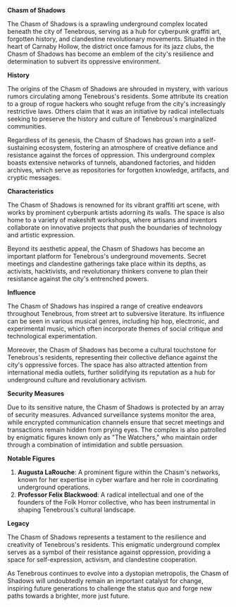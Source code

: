 **Chasm of Shadows**

The Chasm of Shadows is a sprawling underground complex located beneath the city of Tenebrous, serving as a hub for cyberpunk graffiti art, forgotten history, and clandestine revolutionary movements. Situated in the heart of Carnaby Hollow, the district once famous for its jazz clubs, the Chasm of Shadows has become an emblem of the city's resilience and determination to subvert its oppressive environment.

**History**

The origins of the Chasm of Shadows are shrouded in mystery, with various rumors circulating among Tenebrous's residents. Some attribute its creation to a group of rogue hackers who sought refuge from the city's increasingly restrictive laws. Others claim that it was an initiative by radical intellectuals seeking to preserve the history and culture of Tenebrous's marginalized communities.

Regardless of its genesis, the Chasm of Shadows has grown into a self-sustaining ecosystem, fostering an atmosphere of creative defiance and resistance against the forces of oppression. This underground complex boasts extensive networks of tunnels, abandoned factories, and hidden archives, which serve as repositories for forgotten knowledge, artifacts, and cryptic messages.

**Characteristics**

The Chasm of Shadows is renowned for its vibrant graffiti art scene, with works by prominent cyberpunk artists adorning its walls. The space is also home to a variety of makeshift workshops, where artisans and inventors collaborate on innovative projects that push the boundaries of technology and artistic expression.

Beyond its aesthetic appeal, the Chasm of Shadows has become an important platform for Tenebrous's underground movements. Secret meetings and clandestine gatherings take place within its depths, as activists, hacktivists, and revolutionary thinkers convene to plan their resistance against the city's entrenched powers.

**Influence**

The Chasm of Shadows has inspired a range of creative endeavors throughout Tenebrous, from street art to subversive literature. Its influence can be seen in various musical genres, including hip hop, electronic, and experimental music, which often incorporate themes of social critique and technological experimentation.

Moreover, the Chasm of Shadows has become a cultural touchstone for Tenebrous's residents, representing their collective defiance against the city's oppressive forces. The space has also attracted attention from international media outlets, further solidifying its reputation as a hub for underground culture and revolutionary activism.

**Security Measures**

Due to its sensitive nature, the Chasm of Shadows is protected by an array of security measures. Advanced surveillance systems monitor the area, while encrypted communication channels ensure that secret meetings and transactions remain hidden from prying eyes. The complex is also patrolled by enigmatic figures known only as "The Watchers," who maintain order through a combination of intimidation and subtle persuasion.

**Notable Figures**

1. **Augusta LaRouche**: A prominent figure within the Chasm's networks, known for her expertise in cyber warfare and her role in coordinating underground operations.
2. **Professor Felix Blackwood**: A radical intellectual and one of the founders of the Folk Horror collective, who has been instrumental in shaping Tenebrous's cultural landscape.

**Legacy**

The Chasm of Shadows represents a testament to the resilience and creativity of Tenebrous's residents. This enigmatic underground complex serves as a symbol of their resistance against oppression, providing a space for self-expression, activism, and clandestine cooperation.

As Tenebrous continues to evolve into a dystopian metropolis, the Chasm of Shadows will undoubtedly remain an important catalyst for change, inspiring future generations to challenge the status quo and forge new paths towards a brighter, more just future.